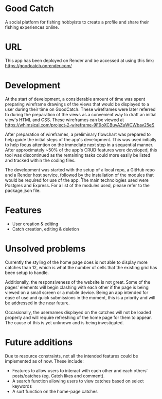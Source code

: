 # Good Catch
A social platform for fishing hobbyists to create a profile and share their fishing  experiences online.

# URL
This app has been deployed on Render and be accessed at using this link: https://goodcatch.onrender.com/ 

# Development
At the start of development, a considerable amount of time was spent preparing wireframe drawings of the views that would be displayed to a user during their time on GoodCatch.
These wireframes were later referred to during the preparation of the views as a convenient way to draft an initial view's HTML and CSS. 
These wireframes can be viewed at https://whimsical.com/project-2-wireframe-9F9oXCBuvAZuWCWbav25eS

After preparation of wireframes, a preliminary flowchart was prepared to help guide the initial steps of the app's development. This was used initially to help focus attention on the immediate next step in a sequential manner. After approximately ~50% of the app's CRUD features were developed, this tool was discontinued as the remaining tasks could more easily be listed and tracked within the coding files. 

The development was started with the setup of a local repo, a GitHub repo and a Render host service, followed by the installation of the modules that would be required for use of the app. The main technologies used were Postgres and Express. For a list of the modules used, please refer to the package.json file.


# Features
- User creation & editing
- Catch creation, editing & deletion


# Unsolved problems
Currently the styling of the home page does is not able to display more catches than 12, which is what the number of cells that the existing grid has been setup to handle.

Additionally, the responsiveness of the website is not great. Some of the pages' elements will begin clashing with each other if the page is being viewed on a small screen or a mobile device. Being an app intended for ease of use and quick submissions in the moment, this is a priority and will be addressed in the near future.

Occasionally, the usernames displayed on the catches will not be loaded properly and will require refreshing of the home page for them to appear. The cause of this is yet unknown and is being investigated.

# Future additions
Due to resource constraints, not all the intended features could be implemented as of now. 
These include:
- Features to allow users to interact with each other and each others' posts/catches (eg. Catch likes and comment).
- A search function allowing users to view catches based on select keywords
- A sort function on the home-page catches 


